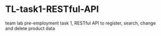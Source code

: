 # TL-task1-RESTful-API
team lab pre-employment task 1, RESTful API to register, search, change and delete product data
